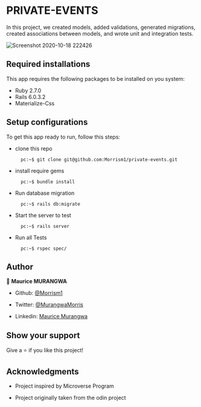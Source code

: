 # PRIVATE-EVENTS

In this project, we created models, added validations, generated migrations, created associations between models, and wrote unit and integration tests.

![Screenshot 2020-10-18 222426](https://user-images.githubusercontent.com/46853433/96385068-bb958300-1191-11eb-9238-74dc7278d063.png)

## Required installations

This app requires the following packages to be installed on you system:

* Ruby 2.7.0
* Rails 6.0.3.2
* Materialize-Css

## Setup configurations

To get this app ready to run, follow this steps:

* clone this repo

        pc:~$ git clone git@github.com:Morrism1/private-events.git

* install require gems

        pc:~$ bundle install

* Run database migration

        pc:~$ rails db:migrate

* Start the server to test

        pc:~$ rails server

* Run all Tests

        pc:~$ rspec spec/

## Author

👤 **Maurice MURANGWA**

* Github: [@Morrism1](https://github.com/Morrism1)

* Twitter: [@MurangwaMorris](https://twitter.com/MurangwaMorris)

* Linkedin: [Maurice Murangwa](https://www.linkedin.com/in/mauricemurangwa/)  

## Show your support

Give a ⭐️ if you like this project!

## Acknowledgments

* Project inspired by Microverse Program

* Project originally taken from the odin project
